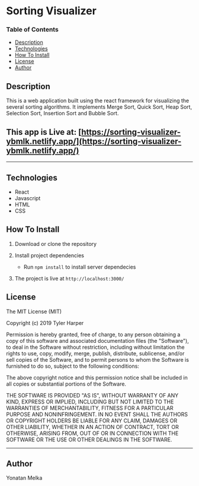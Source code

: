 # Sorting Visualizer

### Table of Contents

- [Description](#Description)
- [Technologies](#Technologies)
- [How To Install](#How-To-Install)
- [License](#License)
- [Author](#Author)

## Description

This is a web application built using the react framework for visualizing the several sorting algorithms. It implements Merge Sort, Quick Sort, Heap Sort, Selection Sort, Insertion Sort and Bubble Sort.

## This app is Live at: [https://sorting-visualizer-ybmlk.netlify.app/](https://sorting-visualizer-ybmlk.netlify.app/)

---

## Technologies

- React
- Javascript
- HTML
- CSS

## How To Install

1. Download or clone the repository

2. Install project dependencies

   - Run `npm install` to install server dependecies

3. The project is live at `http://localhost:3000/`

## License

The MIT License (MIT)

Copyright (c) 2019 Tyler Harper

Permission is hereby granted, free of charge, to any person obtaining a copy of this software and associated documentation files (the "Software"), to deal in the Software without restriction, including without limitation the rights to use, copy, modify, merge, publish, distribute, sublicense, and/or sell copies of the Software, and to permit persons to whom the Software is furnished to do so, subject to the following conditions:

The above copyright notice and this permission notice shall be included in all copies or substantial portions of the Software.

THE SOFTWARE IS PROVIDED "AS IS", WITHOUT WARRANTY OF ANY KIND, EXPRESS OR IMPLIED, INCLUDING BUT NOT LIMITED TO THE WARRANTIES OF MERCHANTABILITY, FITNESS FOR A PARTICULAR PURPOSE AND NONINFRINGEMENT. IN NO EVENT SHALL THE AUTHORS OR COPYRIGHT HOLDERS BE LIABLE FOR ANY CLAIM, DAMAGES OR OTHER LIABILITY, WHETHER IN AN ACTION OF CONTRACT, TORT OR OTHERWISE, ARISING FROM, OUT OF OR IN CONNECTION WITH THE SOFTWARE OR THE USE OR OTHER DEALINGS IN THE SOFTWARE.

---

## Author

Yonatan Melka
